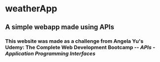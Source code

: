 # weatherApp
## A simple webapp made using APIs

### This website was made as a challenge from **Angela Yu's Udemy: The Complete Web Development Bootcamp -- ***APIs - Application Programming Interfaces*****
